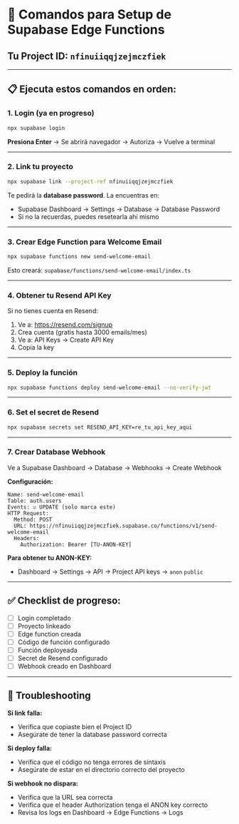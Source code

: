 # 🚀 Comandos para Setup de Supabase Edge Functions

## Tu Project ID: `nfinuiiqqjzejmczfiek`

---

## 📋 Ejecuta estos comandos en orden:

### 1. Login (ya en progreso)
```bash
npx supabase login
```
**Presiona Enter** → Se abrirá navegador → Autoriza → Vuelve a terminal

---

### 2. Link tu proyecto
```bash
npx supabase link --project-ref nfinuiiqqjzejmczfiek
```

Te pedirá la **database password**. La encuentras en:
- Supabase Dashboard → Settings → Database → Database Password
- Si no la recuerdas, puedes resetearla ahí mismo

---

### 3. Crear Edge Function para Welcome Email
```bash
npx supabase functions new send-welcome-email
```

Esto creará: `supabase/functions/send-welcome-email/index.ts`

---

### 4. Obtener tu Resend API Key

Si no tienes cuenta en Resend:
1. Ve a: https://resend.com/signup
2. Crea cuenta (gratis hasta 3000 emails/mes)
3. Ve a: API Keys → Create API Key
4. Copia la key

---

### 5. Deploy la función
```bash
npx supabase functions deploy send-welcome-email --no-verify-jwt
```

---

### 6. Set el secret de Resend
```bash
npx supabase secrets set RESEND_API_KEY=re_tu_api_key_aqui
```

---

### 7. Crear Database Webhook

Ve a Supabase Dashboard → Database → Webhooks → Create Webhook

**Configuración:**
```
Name: send-welcome-email
Table: auth.users
Events: ☑ UPDATE (solo marca este)
HTTP Request:
  Method: POST
  URL: https://nfinuiiqqjzejmczfiek.supabase.co/functions/v1/send-welcome-email
  Headers:
    Authorization: Bearer [TU-ANON-KEY]
```

**Para obtener tu ANON-KEY:**
- Dashboard → Settings → API → Project API keys → `anon` `public`

---

## ✅ Checklist de progreso:

- [ ] Login completado
- [ ] Proyecto linkeado
- [ ] Edge function creada
- [ ] Código de función configurado
- [ ] Función deployeada
- [ ] Secret de Resend configurado
- [ ] Webhook creado en Dashboard

---

## 🐛 Troubleshooting

**Si link falla:**
- Verifica que copiaste bien el Project ID
- Asegúrate de tener la database password correcta

**Si deploy falla:**
- Verifica que el código no tenga errores de sintaxis
- Asegúrate de estar en el directorio correcto del proyecto

**Si webhook no dispara:**
- Verifica que la URL sea correcta
- Verifica que el header Authorization tenga el ANON key correcto
- Revisa los logs en Dashboard → Edge Functions → Logs

